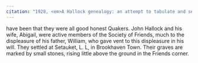 ```yaml
---
citation: "1928, <em>A Hallock genealogy: an attempt to tabulate and set in order the numerous descendants of Peter Hallock, who landed at Southold, Long Island, New York about the year 1640 and settled at Aquebogue, near Mattituck</em> by Lucius Henry Hallock, p411, familysearch.org."
---
```

have been that they were all good honest Quakers. John Hallock and his wife, Abigail, were active members of the Society of Friends, much to the displeasure of his father, William, who gave vent to this displeasure in his will. They settled at Setauket, L. L, in Brookhaven Town. Their graves are marked by small stones, rising little above the ground in the Friends corner.

